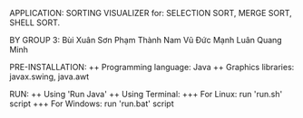 APPLICATION: SORTING VISUALIZER for: SELECTION SORT, MERGE SORT, SHELL SORT. 


BY GROUP 3: Bùi Xuân Sơn
            Phạm Thành Nam
            Vũ Đức Mạnh
            Luân Quang Minh


PRE-INSTALLATION:
++ Programming language: Java
++ Graphics libraries: javax.swing, java.awt


RUN:
++ Using 'Run Java'
++ Using Terminal: 
          +++ For Linux: run 'run.sh' script
          +++ For Windows: run 'run.bat' script


